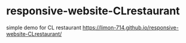 # responsive-website-CLrestaurant
simple demo for CL restaurant 
https://limon-714.github.io/responsive-website-CLrestaurant/

